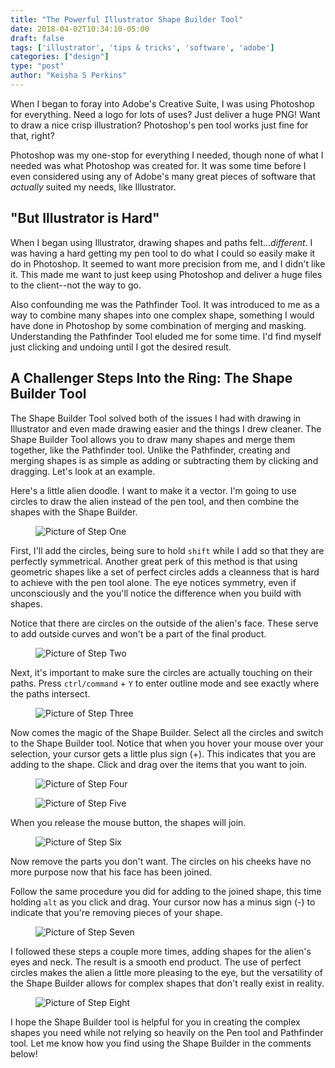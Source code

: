 ```yaml
---
title: "The Powerful Illustrator Shape Builder Tool"
date: 2018-04-02T10:34:10-05:00
draft: false
tags: ['illustrator', 'tips & tricks', 'software', 'adobe']
categories: ["design"]
type: "post"
author: "Keisha S Perkins"
---
```


When I began to foray into Adobe's Creative Suite, I was using Photoshop for everything. Need a logo for lots of uses? Just deliver a huge PNG! Want to draw a nice crisp illustration? Photoshop's pen tool works just fine for that, right? 

Photoshop was my one-stop for everything I needed, though none of what I needed was what Photoshop was created for. It was some time before I even considered using any of Adobe's many great pieces of software that _actually_ suited my needs, like Illustrator.

## "But Illustrator is Hard"

When I began using Illustrator, drawing shapes and paths felt..._different_. I was having a hard getting my pen tool to do what I could so easily make it do in Photoshop. It seemed to want more precision from me, and I didn't like it. This made me want to just keep using Photoshop and deliver a huge files to the client--not the way to go.

Also confounding me was the Pathfinder Tool. It was introduced to me as a way to combine many shapes into one complex shape, something I would have done in Photoshop by some combination of merging and masking. Understanding the Pathfinder Tool eluded me for some time. I'd find myself just clicking and undoing until I got the desired result.

## A Challenger Steps Into the Ring: The Shape Builder Tool

The Shape Builder Tool solved both of the issues I had with drawing in Illustrator and even made drawing easier and the things I drew cleaner. The Shape Builder Tool allows you to draw many shapes and merge them together, like the Pathfinder tool. Unlike the Pathfinder, creating and merging shapes is as simple as adding or subtracting them by clicking and dragging. Let's look at an example.

Here's a little alien doodle. I want to make it a vector. I'm going to use circles to draw the alien instead of the pen tool, and then combine the shapes with the Shape Builder.

<figure>
	<img src="/../images/powerful-shape-builder-tool/one.PNG" alt="Picture of Step One">
</figure>

First, I'll add the circles, being sure to hold `shift` while I add so that they are perfectly symmetrical. Another great perk of this method is that using geometric shapes like a set of perfect circles adds a cleanness that is hard to achieve with the pen tool alone. The eye notices symmetry, even if unconsciously and the you'll notice the difference when you build with shapes.

Notice that there are circles on the outside of the alien's face. These serve to add outside curves and won't be a part of the final product.

<figure>
	<img src="/../images/powerful-shape-builder-tool/two.PNG" alt="Picture of Step Two">
</figure>

Next, it's important to make sure the circles are actually touching on their paths. Press `ctrl/command` + `Y` to enter outline mode and see exactly where the paths intersect.

<figure>
	<img src="/../images/powerful-shape-builder-tool/three.PNG" alt="Picture of Step Three">
</figure>

Now comes the magic of the Shape Builder. Select all the circles and switch to the Shape Builder tool. Notice that when you hover your mouse over your selection, your cursor gets a little plus sign (+). This indicates that you are adding to the shape. Click and drag over the items that you want to join. 

<figure>
	<img src="/../images/powerful-shape-builder-tool/four.PNG" alt="Picture of Step Four">
</figure>


<figure>
	<img src="/../images/powerful-shape-builder-tool/five.PNG" alt="Picture of Step Five">
</figure>

When you release the mouse button, the shapes will join.

<figure>
	<img src="/../images/powerful-shape-builder-tool/six.PNG" alt="Picture of Step Six">
</figure>

Now remove the parts you don't want. The circles on his cheeks have no more purpose now that his face has been joined.

Follow the same procedure you did for adding to the joined shape, this time holding `alt` as you click and drag. Your cursor now has a minus sign (-) to indicate that you're removing pieces of your shape.

<figure>
	<img src="/../images/powerful-shape-builder-tool/seven.PNG" alt="Picture of Step Seven">
</figure>

I followed these steps a couple more times, adding shapes for the alien's eyes and neck. The result is a smooth end product. The use of perfect circles makes the alien a little more pleasing to the eye, but the versatility of the Shape Builder allows for complex shapes that don't really exist in reality.

<figure>
	<img src="/../images/powerful-shape-builder-tool/eight.PNG" alt="Picture of Step Eight">
</figure>

I hope the Shape Builder tool is helpful for you in creating the complex shapes you need while not relying so heavily on the Pen tool and Pathfinder tool. Let me know how you find using the Shape Builder in the comments below!